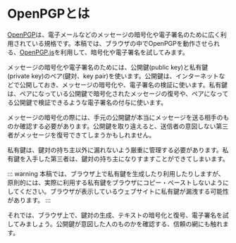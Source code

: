# OpenPGPとは
[OpenPGP](https://www.openpgp.org/)は、電子メールなどのメッセージの暗号化や電子署名のために広く利用されている規格です。本稿では、ブラウザの中でOpenPGPを動作させられる、[OpenPGP.js](https://openpgpjs.org/)を利用して、暗号化や電子署名を試してみます。

メッセージの暗号化や電子署名のためには、公開鍵(public key)と私有鍵(private key)のペア(鍵対、key pair)を使います。公開鍵は、インターネットなどで公開しておき、メッセージの暗号化や、電子署名の検証に使います。私有鍵は、ペアになっている公開鍵で暗号化されたメッセージの復号や、ペアになってる公開鍵で検証できるような電子署名の付与に使います。

メッセージの暗号化の際には、手元の公開鍵が本当にメッセージを送る相手のものか確認する必要があります。公開鍵を取り違えると、送信者の意図しない第三者がメッセージを復号できてしまうかもしれません。

私有鍵は、鍵対の持ち主以外に漏れないよう厳重に管理する必要があります。私有鍵を入手した第三者は、鍵対の持ち主になりすますことができてしまいます。

::: warning
本稿では、ブラウザ上で私有鍵を生成したり利用したりしますが、原則的には、実際に利用する私有鍵をブラウザにコピー・ペーストしないようにしてください。ブラウザが表示しているウェブサイトに私有鍵が漏洩する可能性があります。
:::

それでは、ブラウザ上で、鍵対の生成、テキストの暗号化と復号、電子署名を試してみましょう。公開鍵が意図した人のものかを確認する、信頼の網にも触れます。
